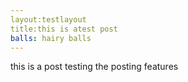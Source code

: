 ```yaml
---
layout:testlayout
title:this is atest post
balls: hairy balls
---
```


this is a post testing the posting features
